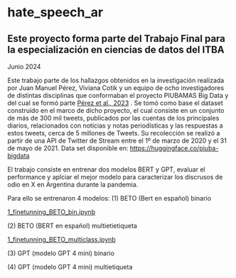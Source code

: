 # hate_speech_ar

## Este proyecto forma parte del Trabajo Final para la especialización en ciencias de datos del ITBA
Junio 2024

Este trabajo parte de los hallazgos obtenidos en la investigación realizada por Juan Manuel Pérez, Viviana Cotik y un equipo de ocho investigadores de distintas disciplinas que conformaban el proyecto PIUBAMAS Big Data y del cual se formó parte [Pérez et al., 2023](https://ieeexplore.ieee.org/document/10076443) . Se tomó como base el dataset construido en el marco de dicho proyecto, el cual consiste en un conjunto de más de 300 mil tweets, publicados por las cuentas de los principales diarios, relacionados con noticias y notas periodísticas y las  respuestas a estos tweets, cerca de 5 millones de Tweets. Su recolección se realizó a partir de una API de Twitter de Stream entre el 1º de marzo de 2020 y el 31 de mayo de 2021.
Data set disponible en: https://huggingface.co/piuba-bigdata

El trabajo consiste en entrenar dos modelos BERT y GPT, evaluar el performance y aplciar el mejor modelo para caracterizar los discrusos de odio en X en Argentina durante la pandemia.

Para ello se entrenaron 4 modelos:
(1) BETO (Bert en español) binario

[1_finetunning_BETO_bin.ipynb](https://github.com/natdebandi/hate_speech_ar/blob/5731ca1052f45a7e10dfcacf717acf1a71be03b8/1_finetunning_BETO_bin.ipynb)

(2) BETO (BERT en español) multietietiqueta

[1_finetunning_BETO_multiclass.ipynb](https://github.com/natdebandi/hate_speech_ar/blob/1201a73795c613602254fe37b200d9440f0c8987/1_finetuning_BETO_multiclass.ipynb)

(3) GPT (modelo GPT 4 mini) binario

(4) GPT (modelo GPT 4 mini) multietiqueta





